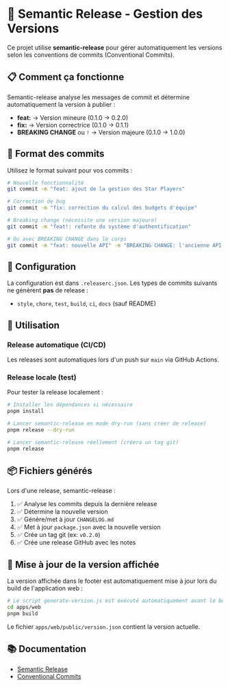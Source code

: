 # 🚀 Semantic Release - Gestion des Versions

Ce projet utilise **semantic-release** pour gérer automatiquement les versions selon les conventions de commits (Conventional Commits).

## 📋 Comment ça fonctionne

Semantic-release analyse les messages de commit et détermine automatiquement la version à publier :
- **feat:** → Version mineure (0.1.0 → 0.2.0)
- **fix:** → Version correctrice (0.1.0 → 0.1.1)
- **BREAKING CHANGE** ou `!` → Version majeure (0.1.0 → 1.0.0)

## 📝 Format des commits

Utilisez le format suivant pour vos commits :

```bash
# Nouvelle fonctionnalité
git commit -m "feat: ajout de la gestion des Star Players"

# Correction de bug
git commit -m "fix: correction du calcul des budgets d'équipe"

# Breaking change (nécessite une version majeure)
git commit -m "feat!: refonte du système d'authentification"

# Ou avec BREAKING CHANGE dans le corps
git commit -m "feat: nouvelle API" -m "BREAKING CHANGE: l'ancienne API est supprimée"
```

## 🔧 Configuration

La configuration est dans `.releaserc.json`. Les types de commits suivants ne génèrent **pas** de release :
- `style`, `chore`, `test`, `build`, `ci`, `docs` (sauf README)

## 🚀 Utilisation

### Release automatique (CI/CD)

Les releases sont automatiques lors d'un push sur `main` via GitHub Actions.

### Release locale (test)

Pour tester la release localement :

```bash
# Installer les dépendances si nécessaire
pnpm install

# Lancer semantic-release en mode dry-run (sans créer de release)
pnpm release --dry-run

# Lancer semantic-release réellement (créera un tag git)
pnpm release
```

## 📦 Fichiers générés

Lors d'une release, semantic-release :
1. ✅ Analyse les commits depuis la dernière release
2. ✅ Détermine la nouvelle version
3. ✅ Génère/met à jour `CHANGELOG.md`
4. ✅ Met à jour `package.json` avec la nouvelle version
5. ✅ Crée un tag git (ex: `v0.2.0`)
6. ✅ Crée une release GitHub avec les notes

## 🔄 Mise à jour de la version affichée

La version affichée dans le footer est automatiquement mise à jour lors du build de l'application web :

```bash
# Le script generate-version.js est exécuté automatiquement avant le build
cd apps/web
pnpm build
```

Le fichier `apps/web/public/version.json` contient la version actuelle.

## 📚 Documentation

- [Semantic Release](https://semantic-release.gitbook.io/)
- [Conventional Commits](https://www.conventionalcommits.org/)

